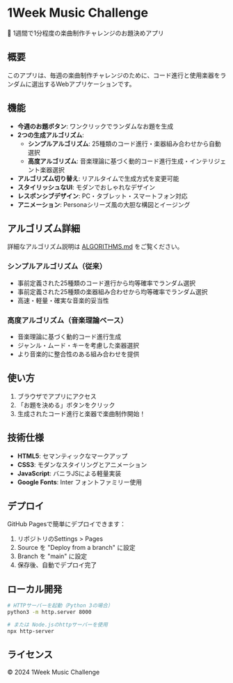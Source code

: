 # 1Week Music Challenge

🎵 1週間で1分程度の楽曲制作チャレンジのお題決めアプリ

## 概要

このアプリは、毎週の楽曲制作チャレンジのために、コード進行と使用楽器をランダムに選出するWebアプリケーションです。

## 機能

- **今週のお題ボタン**: ワンクリックでランダムなお題を生成
- **2つの生成アルゴリズム**:
  - **シンプルアルゴリズム**: 25種類のコード進行・楽器組み合わせから自動選択
  - **高度アルゴリズム**: 音楽理論に基づく動的コード進行生成・インテリジェント楽器選択
- **アルゴリズム切り替え**: リアルタイムで生成方式を変更可能
- **スタイリッシュなUI**: モダンでおしゃれなデザイン
- **レスポンシブデザイン**: PC・タブレット・スマートフォン対応
- **アニメーション**: Personaシリーズ風の大胆な構図とイージング

## アルゴリズム詳細

詳細なアルゴリズム説明は [ALGORITHMS.md](./ALGORITHMS.md) をご覧ください。

### シンプルアルゴリズム（従来）
- 事前定義された25種類のコード進行から均等確率でランダム選択
- 事前定義された25種類の楽器組み合わせから均等確率でランダム選択
- 高速・軽量・確実な音楽的妥当性

### 高度アルゴリズム（音楽理論ベース）
- 音楽理論に基づく動的コード進行生成
- ジャンル・ムード・キーを考慮した楽器選択
- より音楽的に整合性のある組み合わせを提供

## 使い方

1. ブラウザでアプリにアクセス
2. 「お題を決める」ボタンをクリック
3. 生成されたコード進行と楽器で楽曲制作開始！

## 技術仕様

- **HTML5**: セマンティックなマークアップ
- **CSS3**: モダンなスタイリングとアニメーション
- **JavaScript**: バニラJSによる軽量実装
- **Google Fonts**: Inter フォントファミリー使用

## デプロイ

GitHub Pagesで簡単にデプロイできます：

1. リポジトリのSettings > Pages
2. Source を "Deploy from a branch" に設定
3. Branch を "main" に設定
4. 保存後、自動でデプロイ完了

## ローカル開発

```bash
# HTTPサーバーを起動（Python 3の場合）
python3 -m http.server 8000

# または Node.jsのhttpサーバーを使用
npx http-server
```

## ライセンス

© 2024 1Week Music Challenge